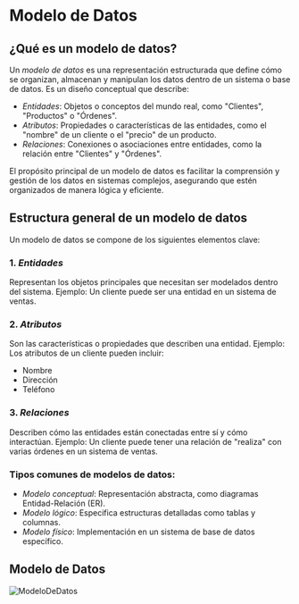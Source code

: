 # Modelo de Datos

## ¿Qué es un modelo de datos?
Un *modelo de datos* es una representación estructurada que define cómo se organizan, almacenan y manipulan los datos dentro de un sistema o base de datos. Es un diseño conceptual que describe:
- *Entidades*: Objetos o conceptos del mundo real, como "Clientes", "Productos" o "Órdenes".
- *Atributos*: Propiedades o características de las entidades, como el "nombre" de un cliente o el "precio" de un producto.
- *Relaciones*: Conexiones o asociaciones entre entidades, como la relación entre "Clientes" y "Órdenes".

El propósito principal de un modelo de datos es facilitar la comprensión y gestión de los datos en sistemas complejos, asegurando que estén organizados de manera lógica y eficiente.

## Estructura general de un modelo de datos
Un modelo de datos se compone de los siguientes elementos clave:

### 1. *Entidades*
Representan los objetos principales que necesitan ser modelados dentro del sistema. 
Ejemplo: Un cliente puede ser una entidad en un sistema de ventas.

### 2. *Atributos*
Son las características o propiedades que describen una entidad. 
Ejemplo: Los atributos de un cliente pueden incluir:
- Nombre
- Dirección
- Teléfono

### 3. *Relaciones*
Describen cómo las entidades están conectadas entre sí y cómo interactúan. 
Ejemplo: Un cliente puede tener una relación de "realiza" con varias órdenes en un sistema de ventas.

### Tipos comunes de modelos de datos:
- *Modelo conceptual*: Representación abstracta, como diagramas Entidad-Relación (ER).
- *Modelo lógico*: Especifica estructuras detalladas como tablas y columnas.
- *Modelo físico*: Implementación en un sistema de base de datos específico.


## Modelo de Datos
![ModeloDeDatos](https://github.com/user-attachments/assets/0e6eb310-ebdf-468e-b71b-2b9d226894d8)

